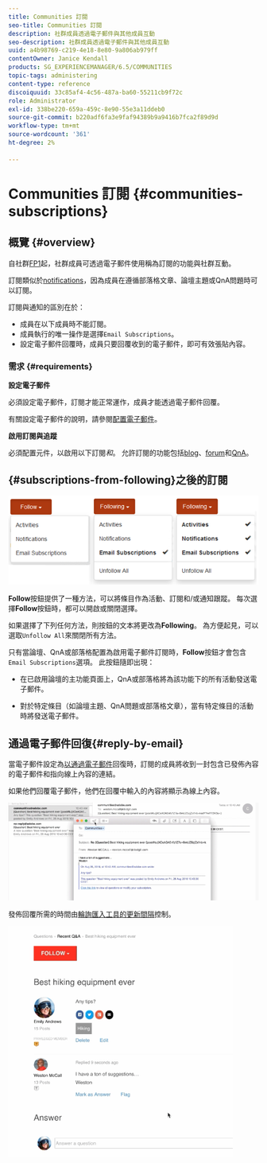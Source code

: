 ```yaml
---
title: Communities 訂閱
seo-title: Communities 訂閱
description: 社群成員透過電子郵件與其他成員互動
seo-description: 社群成員透過電子郵件與其他成員互動
uuid: a4b98769-c219-4e18-8e80-9a806ab979ff
contentOwner: Janice Kendall
products: SG_EXPERIENCEMANAGER/6.5/COMMUNITIES
topic-tags: administering
content-type: reference
discoiquuid: 33c85af4-4c56-487a-ba60-55211cb9f72c
role: Administrator
exl-id: 338be220-659a-459c-8e90-55e3a11ddeb0
source-git-commit: b220adf6fa3e9faf94389b9a9416b7fca2f89d9d
workflow-type: tm+mt
source-wordcount: '361'
ht-degree: 2%

---
```


# Communities 訂閱 {#communities-subscriptions}

## 概覽 {#overview}

自社群[FP1](deploy-communities.md#latestfeaturepack)起，社群成員可透過電子郵件使用稱為訂閱的功能與社群互動。

訂閱類似於[notifications](notifications.md)，因為成員在遵循部落格文章、論壇主題或QnA問題時可以訂閱。

訂閱與通知的區別在於：

* 成員在以下成員時不能訂閱。
* 成員執行的唯一操作是選擇`Email Subscriptions`。
* 設定電子郵件回覆時，成員只要回覆收到的電子郵件，即可有效張貼內容。

### 需求 {#requirements}

**設定電子郵件**

必須設定電子郵件，訂閱才能正常運作，成員才能透過電子郵件回覆。

有關設定電子郵件的說明，請參閱[配置電子郵件](email.md)。

**啟用訂閱與追蹤**

必須配置元件，以啟用以下訂閱&#x200B;*和*。 允許訂閱的功能包括[blog](blog-feature.md)、[forum](forum.md)和[QnA](working-with-qna.md)。

## {#subscriptions-from-following}之後的訂閱

![subscription-following](assets/subscription-following.png)

**Follow**&#x200B;按鈕提供了一種方法，可以將條目作為活動、訂閱和/或通知跟蹤。 每次選擇&#x200B;**Follow**&#x200B;按鈕時，都可以開啟或關閉選擇。

如果選擇了下列任何方法，則按鈕的文本將更改為&#x200B;**Following**。 為方便起見，可以選取`Unfollow All`來關閉所有方法。

只有當論壇、QnA或部落格配置為啟用電子郵件訂閱時，**Follow**&#x200B;按鈕才會包含`Email Subscriptions`選項。 此按鈕隨即出現：

* 在已啟用論壇的主功能頁面上，QnA或部落格將為該功能下的所有活動發送電子郵件。

* 對於特定條目（如論壇主題、QnA問題或部落格文章），當有特定條目的活動時將發送電子郵件。

## 通過電子郵件回復{#reply-by-email}

當電子郵件設定為[以通過電子郵件](email.md#configure-polling-importer)回復時，訂閱的成員將收到一封包含已發佈內容的電子郵件和指向線上內容的連結。

如果他們回覆電子郵件，他們在回覆中輸入的內容將顯示為線上內容。

![電子郵件回覆](assets/email-reply.png)

發佈回覆所需的時間由[輪詢匯入工具的更新間隔](email.md#configure-polling-importer)控制。

![QA](assets/qa.png)
